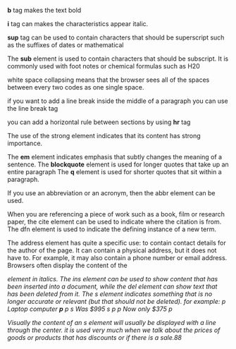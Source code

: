 **b** tag makes the text bold

**i** tag can makes the characteristics appear italic.

**sup** tag can be used  to contain characters that
should be superscript such
as the suffixes of dates or
mathematical 

The **sub** element is used to
contain characters that should
be subscript. It is commonly
used with foot notes or chemical
formulas such as H20

white space collapsing means that the browser sees  all of the spaces between every two codes as one single space.

if you want
to add a line break inside the
middle of a paragraph you can
use the line break tag

you can add a
horizontal rule between sections by using **hr** tag

The use of the strong
element indicates that its
content has strong importance. 

The **em** element indicates
emphasis that subtly changes
the meaning of a sentence.
The **blockquote** element is
used for longer quotes that take
up an entire paragraph
The **q** element is used for
shorter quotes that sit within
a paragraph.

If you use an abbreviation or
an acronym, then the abbr
element can be used.

When you are referencing a
piece of work such as a book,
film or research paper, the
cite element can be used
to indicate where the citation is
from.
The dfn element is used to
indicate the defining instance of
a new term.

The address element has
quite a specific use: to contain
contact details for the author of
the page.
It can contain a physical address,
but it does not have to. For
example, it may also contain a
phone number or email address.
Browsers often display the
content of the <address>
element in italics.
  The ins element can be used
to show content that has been
inserted into a document, while
the del element can show text
that has been deleted from it.
  The s element indicates
something that is no longer
accurate or relevant (but that
should not be deleted). for example:
   p Laptop computer **p**
 p  s Was $995  s   p 
 p Now only $375  p
  
  Visually the content of an  s 
element will usually be displayed
with a line through the center.
 it is used very much when we talk about the prices of goods or products that has discounts or if there is a sale.88
